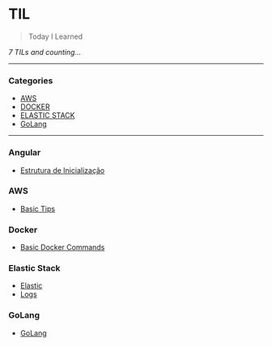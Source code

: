 # TIL

> Today I Learned

_7 TILs and counting..._

---

### Categories

- [AWS](#AWS)
- [DOCKER](#docker)
- [ELASTIC STACK](#Elastic-Stack)
- [GoLang](#GoLang)

---
### Angular

- [Estrutura de Inicialização](Angular/Estrutura-de-inicialização-do-angular.md)
### AWS

- [Basic Tips](amazon-web-server/basic-tips.md)

### Docker

- [Basic Docker Commands](docker/commands.md)

### Elastic Stack

- [Elastic](elastic-stack/elastic-stack.md)
- [Logs](elastic-stack/logs.md)

### GoLang

- [GoLang](GoLang/Getting-started.MD)